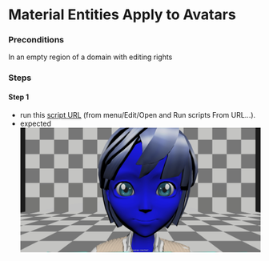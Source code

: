 # Material Entities Apply to Avatars

### Preconditions
In an empty region of a domain with editing rights

### Steps

#### Step 1
- run this [script URL](./test.js?raw=true) (from menu/Edit/Open and Run scripts From URL...). 
- expected ![](./apply.jpg)